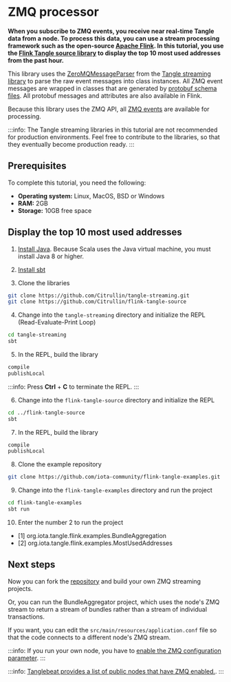 # ZMQ processor

**When you subscribe to ZMQ events, you receive near real-time Tangle data from a node. To process this data, you can use a stream processing framework such as the open-source [Apache Flink](https://flink.apache.org/). In this tutorial, you use the [Flink Tangle source library](https://github.com/Citrullin/flink-tangle-source) to display the top 10 most used addresses from the past hour.**

This library uses the [ZeroMQMessageParser](https://github.com/Citrullin/tangle-streaming/blob/master/src/main/scala/org/iota/tangle/stream/ZeroMQMessageParser.scala) from the [Tangle streaming library](https://github.com/Citrullin/tangle-streaming) to parse the raw event messages into class instances.
All ZMQ event messages are wrapped in classes that are generated by [protobuf schema files](https://github.com/Citrullin/tangle-streaming/tree/master/src/main/protobuf). All protobuf messages and attributes are also available in Flink.

Because this library uses the ZMQ API, all [ZMQ events](root://iri/1.0/references/zmq-events.md) are available for processing.

:::info:
The Tangle streaming libraries in this tutorial are not recommended for production environments.
Feel free to contribute to the libraries, so that they eventually become production ready.
:::

## Prerequisites

To complete this tutorial, you need the following:

- **Operating system:** Linux, MacOS, BSD or Windows
- **RAM:** 2GB
- **Storage:** 10GB free space

## Display the top 10 most used addresses

1. [Install Java](http://openjdk.java.net/install/). Because Scala uses the Java virtual machine, you must install Java 8 or higher.

2. [Install sbt](https://www.scala-sbt.org/1.x/docs/Setup.html)

3. Clone the libraries

  ```bash
  git clone https://github.com/Citrullin/tangle-streaming.git
  git clone https://github.com/Citrullin/flink-tangle-source
  ```

4. Change into the `tangle-streaming` directory and initialize the REPL (Read-Evaluate-Print Loop)

  ```bash
  cd tangle-streaming
  sbt
  ```

5. In the REPL, build the library

  ```bash
  compile
  publishLocal
  ```

  :::info:
  Press **Ctrl** + **C** to terminate the REPL.
  :::

6. Change into the `flink-tangle-source` directory and initialize the REPL

  ```bash
  cd ../flink-tangle-source
  sbt
  ```

7. In the REPL, build the library

  ```bash
  compile
  publishLocal
  ```

8. Clone the example repository

  ```bash
  git clone https://github.com/iota-community/flink-tangle-examples.git
  ```

9. Change into the `flink-tangle-examples` directory and run the project

  ```bash
  cd flink-tangle-examples
  sbt run
  ```

10. Enter the number 2 to run the project

- [1] org.iota.tangle.flink.examples.BundleAggregation
- [2] org.iota.tangle.flink.examples.MostUsedAddresses

## Next steps

Now you can fork the [repository](https://github.com/iota-community/flink-tangle-examples) and build your own ZMQ streaming projects.

Or, you can run the BundleAggregator project, which uses the node's ZMQ stream to return a stream of bundles rather than a stream of individual transactions. 

If you want, you can edit the `src/main/resources/application.conf` file so that the code connects to a different node's ZMQ stream.

:::info:
If you run your own node, you have to [enable the ZMQ configuration parameter](root://iri/1.0/references/iri-configuration-options.md).
:::

:::info:
[Tanglebeat provides a list of public nodes that have ZMQ enabled.](http://tanglebeat.com/page/internals).
:::